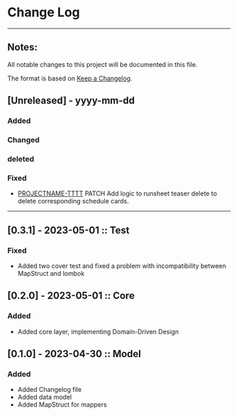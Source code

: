 # Change Log

---
## Notes:
All notable changes to this project will be documented in this file.

The format is based on [Keep a Changelog](http://keepachangelog.com/).

## [Unreleased] - yyyy-mm-dd
### Added
### Changed
### deleted
### Fixed
- [PROJECTNAME-TTTT](http://tickets.projectname.com/browse/PROJECTNAME-TTTT)
  PATCH Add logic to runsheet teaser delete to delete corresponding
  schedule cards.

---

## [0.3.1] - 2023-05-01 :: Test
### Fixed
* Added two cover test and fixed a problem with incompatibility between MapStruct and lombok

## [0.2.0] - 2023-05-01 :: Core
### Added
* Added core layer, implementing Domain-Driven Design

## [0.1.0] - 2023-04-30 :: Model
### Added
  * Added Changelog file
  * Added data model
  * Added MapStruct for mappers
